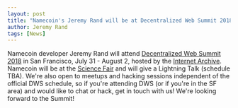 ```yaml
---
layout: post
title: "Namecoin's Jeremy Rand will be at Decentralized Web Summit 2018"
author: Jeremy Rand
tags: [News]
---
```


Namecoin developer Jeremy Rand will attend [Decentralized Web Summit 2018](https://decentralizedweb.net/) in San Francisco, July 31 - August 2, hosted by the [Internet Archive](https://archive.org/).  Namecoin will be at the [Science Fair](https://decentralizedwebsummit2018.sched.com/event/FMJT/science-fair) and will give a Lightning Talk (schedule TBA).  We're also open to meetups and hacking sessions independent of the official DWS schedule, so if you're attending DWS (or if you're in the SF area) and would like to chat or hack, get in touch with us!  We're looking forward to the Summit!
